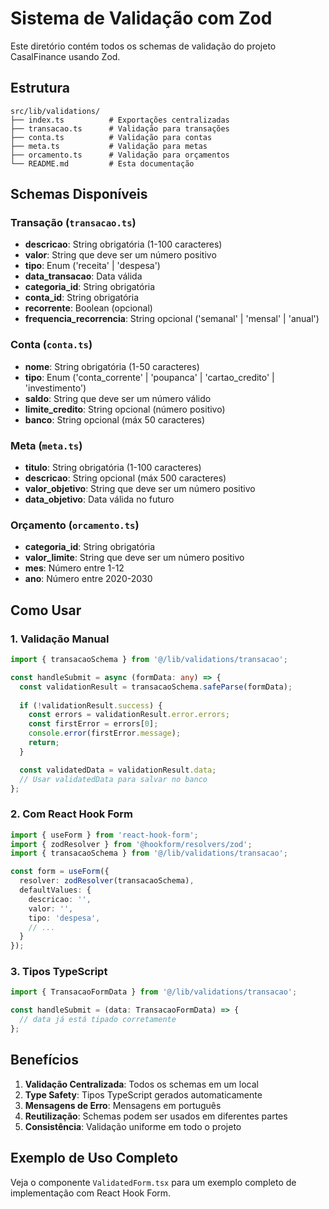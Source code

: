 # Sistema de Validação com Zod

Este diretório contém todos os schemas de validação do projeto CasalFinance usando Zod.

## Estrutura

```
src/lib/validations/
├── index.ts          # Exportações centralizadas
├── transacao.ts      # Validação para transações
├── conta.ts          # Validação para contas
├── meta.ts           # Validação para metas
├── orcamento.ts      # Validação para orçamentos
└── README.md         # Esta documentação
```

## Schemas Disponíveis

### Transação (`transacao.ts`)
- **descricao**: String obrigatória (1-100 caracteres)
- **valor**: String que deve ser um número positivo
- **tipo**: Enum ('receita' | 'despesa')
- **data_transacao**: Data válida
- **categoria_id**: String obrigatória
- **conta_id**: String obrigatória
- **recorrente**: Boolean (opcional)
- **frequencia_recorrencia**: String opcional ('semanal' | 'mensal' | 'anual')

### Conta (`conta.ts`)
- **nome**: String obrigatória (1-50 caracteres)
- **tipo**: Enum ('conta_corrente' | 'poupanca' | 'cartao_credito' | 'investimento')
- **saldo**: String que deve ser um número válido
- **limite_credito**: String opcional (número positivo)
- **banco**: String opcional (máx 50 caracteres)

### Meta (`meta.ts`)
- **titulo**: String obrigatória (1-100 caracteres)
- **descricao**: String opcional (máx 500 caracteres)
- **valor_objetivo**: String que deve ser um número positivo
- **data_objetivo**: Data válida no futuro

### Orçamento (`orcamento.ts`)
- **categoria_id**: String obrigatória
- **valor_limite**: String que deve ser um número positivo
- **mes**: Número entre 1-12
- **ano**: Número entre 2020-2030

## Como Usar

### 1. Validação Manual

```typescript
import { transacaoSchema } from '@/lib/validations/transacao';

const handleSubmit = async (formData: any) => {
  const validationResult = transacaoSchema.safeParse(formData);
  
  if (!validationResult.success) {
    const errors = validationResult.error.errors;
    const firstError = errors[0];
    console.error(firstError.message);
    return;
  }

  const validatedData = validationResult.data;
  // Usar validatedData para salvar no banco
};
```

### 2. Com React Hook Form

```typescript
import { useForm } from 'react-hook-form';
import { zodResolver } from '@hookform/resolvers/zod';
import { transacaoSchema } from '@/lib/validations/transacao';

const form = useForm({
  resolver: zodResolver(transacaoSchema),
  defaultValues: {
    descricao: '',
    valor: '',
    tipo: 'despesa',
    // ...
  }
});
```

### 3. Tipos TypeScript

```typescript
import { TransacaoFormData } from '@/lib/validations/transacao';

const handleSubmit = (data: TransacaoFormData) => {
  // data já está tipado corretamente
};
```

## Benefícios

1. **Validação Centralizada**: Todos os schemas em um local
2. **Type Safety**: Tipos TypeScript gerados automaticamente
3. **Mensagens de Erro**: Mensagens em português
4. **Reutilização**: Schemas podem ser usados em diferentes partes
5. **Consistência**: Validação uniforme em todo o projeto

## Exemplo de Uso Completo

Veja o componente `ValidatedForm.tsx` para um exemplo completo de implementação com React Hook Form. 